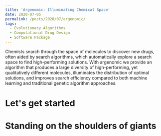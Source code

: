 ```yaml
---
title: 'Argenomic: Illuminating Chemical Space'
date: 2020-07-05
permalink: /posts/2020/07/argenomic/
tags:
  - Evolutionary Algorithms
  - Computational Drug Design
  - Software Package
---
```


Chemists search through the space of molecules to discover new drugs, often aided by search algorithms, which automatically explore a search space to
find high-performing solutions. With argenomic we provide an algorithm that produces a large diversity of high-performing, yet qualitatively different molecules, illuminates the distribution of optimal solutions, and improves search efficiency compared to both machine learning and traditional genetic algorithm approaches.

Let's get started
======

Standing on the shoulders of giants
======
